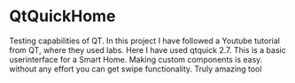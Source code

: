 # QtQuickHome

Testing capabilities of QT. In this project I have followed a Youtube tutorial from QT, where they used labs.
Here  I have used qtquick 2.7.
This is a basic userinterface for a Smart Home.
Making custom components is easy. without any effort you can get swipe functionality.
Truly amazing tool

